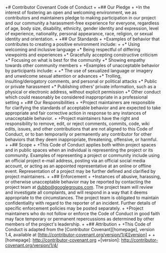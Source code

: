 +# Contributor Covenant Code of Conduct
+
+## Our Pledge
+
+In the interest of fostering an open and welcoming environment, we as contributors and maintainers pledge to making participation in our project and our community a harassment-free experience for everyone, regardless of age, body size, disability, ethnicity, gender identity and expression, level of experience, nationality, personal appearance, race, religion, or sexual identity and orientation.
+
+## Our Standards
+
+Examples of behavior that contributes to creating a positive environment include:
+
+* Using welcoming and inclusive language
+* Being respectful of differing viewpoints and experiences
+* Gracefully accepting constructive criticism
+* Focusing on what is best for the community
+* Showing empathy towards other community members
+
+Examples of unacceptable behavior by participants include:
+
+* The use of sexualized language or imagery and unwelcome sexual attention or advances
+* Trolling, insulting/derogatory comments, and personal or political attacks
+* Public or private harassment
+* Publishing others' private information, such as a physical or electronic address, without explicit permission
+* Other conduct which could reasonably be considered inappropriate in a professional setting
+
+## Our Responsibilities
+
+Project maintainers are responsible for clarifying the standards of acceptable behavior and are expected to take appropriate and fair corrective action in response to any instances of unacceptable behavior.
+
+Project maintainers have the right and responsibility to remove, edit, or reject comments, commits, code, wiki edits, issues, and other contributions that are not aligned to this Code of Conduct, or to ban temporarily or permanently any contributor for other behaviors that they deem inappropriate, threatening, offensive, or harmful.
+
+## Scope
+
+This Code of Conduct applies both within project spaces and in public spaces when an individual is representing the project or its community. Examples of representing a project or community include using an official project e-mail address, posting via an official social media account, or acting as an appointed representative at an online or offline event. Representation of a project may be further defined and clarified by project maintainers.
+
+## Enforcement
+
+Instances of abusive, harassing, or otherwise unacceptable behavior may be reported by contacting the project team at dubbo@googlegroups.com. The project team will review and investigate all complaints, and will respond in a way that it deems appropriate to the circumstances. The project team is obligated to maintain confidentiality with regard to the reporter of an incident. Further details of specific enforcement policies may be posted separately.
+
+Project maintainers who do not follow or enforce the Code of Conduct in good faith may face temporary or permanent repercussions as determined by other members of the project's leadership.
+
+## Attribution
+
+This Code of Conduct is adapted from the [Contributor Covenant][homepage], version 1.4, available at [http://contributor-covenant.org/version/1/4][version]
+
+[homepage]: http://contributor-covenant.org
+[version]: http://contributor-covenant.org/version/1/4/
